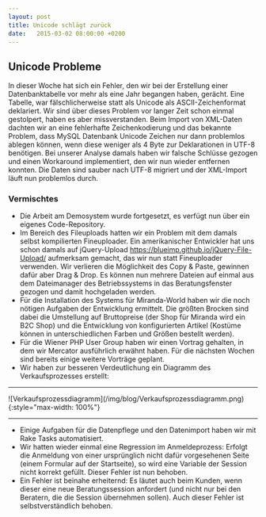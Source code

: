 ```yaml
---
layout: post
title: Unicode schlägt zurück
date:   2015-03-02 08:00:00 +0200
---
```


## Unicode Probleme

In dieser Woche hat sich ein Fehler, den wir bei der Erstellung einer
Datenbanktabelle vor mehr als eine Jahr begangen haben, gerächt. Eine
Tabelle, war fälschlicherweise statt als Unicode als ASCII-Zeichenformat
deklariert. Wir sind über dieses Problem vor langer Zeit schon einmal
gestolpert, haben es aber missverstanden. Beim Import von XML-Daten
dachten wir an eine fehlerhafte Zeichenkodierung und das bekannte
Problem, dass MySQL Datenbank Unicode Zeichen nur dann problemlos
ablegen können, wenn diese weniger als 4 Byte zur Deklarationen in UTF-8
benötigen. Bei unserer Analyse damals haben wir falsche Schlüsse gezogen
und einen Workaround implementiert, den wir nun wieder entfernen
konnten. Die Daten sind sauber nach UTF-8 migriert und der XML-Import
läuft nun problemlos durch.

### Vermischtes

-   Die Arbeit am Demosystem wurde fortgesetzt, es verfügt nun über ein
    eigenes Code-Repository.
-   Im Bereich des Fileuploads hatten wir ein Problem mit dem damals
    selbst kompilierten Fineuploader. Ein amerikanischer Entwickler hat
    uns schon damals auf jQuery-Upload
    <https://blueimp.github.io/jQuery-File-Upload/> aufmerksam gemacht,
    das wir nun statt Fineuploader verwenden. Wir verlieren die
    Möglichkeit des Copy & Paste, gewinnen dafür aber Drag & Drop. Es
    können nun mehrere Dateien auf einmal aus dem Dateimanager des
    Betriebssystems in das Beratungsfenster gezogen und damit
    hochgeladen werden.
-   Für die Installation des Systems für Miranda-World haben wir die
    noch nötigen Aufgaben der Entwicklung ermittelt. Die größten Brocken
    sind dabei die Umstellung auf Bruttopreise (der Shop für Miranda
    wird ein B2C Shop) und die Entwicklung von konfigurierten Artikel
    (Kostüme können in unterschiedlichen Farben und Größen
    bestellt werden).
-   Für die Wiener PHP User Group haben wir einen Vortrag gehalten, in
    dem wir Mercator ausführlich erwähnt haben. Für die nächsten Wochen
    sind bereits einige weitere Vorträge geplant.
-   Wir haben zur besseren Verdeutlichung ein Diagramm des
    Verkaufsprozesses erstellt:

<hr/>
![Verkaufsprozessdiagramm](/img/blog/Verkaufsprozessdiagramm.png){:style="max-width: 100%"}
<hr/>

-   Einige Aufgaben für die Datenpflege und den Datenimport haben wir
    mit Rake Tasks automatisiert.
-   Wir hatten wieder einmal eine Regression im Anmeldeprozess: Erfolgt
    die Anmeldung von einer ursprünglich nicht dafür vorgesehenen Seite
    (einem Formular auf der Startseite), so wird eine Variable der
    Session nicht korrekt gefüllt. Dieser Fehler ist nun behoben.
-   Ein Fehler ist beinahe erheiternd: Es läutet auch beim Kunden, wenn
    dieser eine neue Beratungssession anfordert (und nicht nur bei den
    Beratern, die die Session übernehmen sollen). Auch dieser Fehler ist
    selbstverständlich behoben.